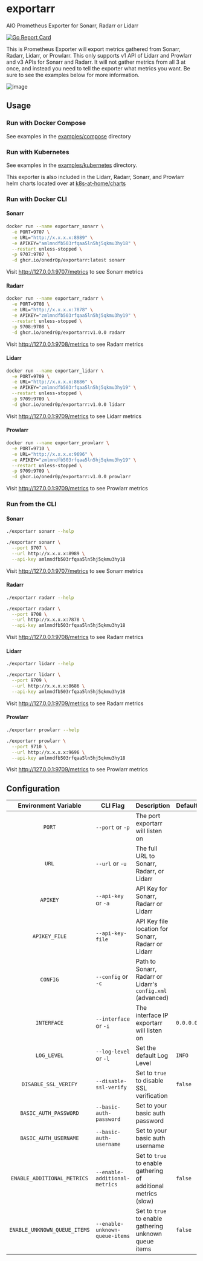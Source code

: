# exportarr

AIO Prometheus Exporter for Sonarr, Radarr or Lidarr

[![Go Report Card](https://goreportcard.com/badge/github.com/onedr0p/exportarr)](https://goreportcard.com/report/github.com/onedr0p/exportarr)

This is Prometheus Exporter will export metrics gathered from Sonarr,
Radarr, Lidarr, or Prowlarr. This only supports v1 API of Lidarr and Prowlarr
and v3 APIs for Sonarr and Radarr. It will not gather metrics from all 3 at once,
and instead you need to tell the exporter what metrics you want. Be sure
to see the examples below for more information.

![image](https://user-images.githubusercontent.com/213795/111993814-6fa68b80-8aed-11eb-85ae-3e5a0851923c.png)

## Usage

### Run with Docker Compose

See examples in the [examples/compose](./examples/compose/) directory

### Run with Kubernetes

See examples in the [examples/kubernetes](./examples/kubernetes/)
directory.

This exporter is also included in the Lidarr, Radarr, Sonarr, and Prowlarr helm
charts located over at
[k8s-at-home/charts](https://github.com/k8s-at-home/charts)

### Run with Docker CLI

#### Sonarr
```bash
docker run --name exportarr_sonarr \
  -e PORT=9707 \
  -e URL="http://x.x.x.x:8989" \
  -e APIKEY="amlmndfb503rfqaa5ln5hj5qkmu3hy18" \
  --restart unless-stopped \
  -p 9707:9707 \
  -d ghcr.io/onedr0p/exportarr:latest sonarr
```

Visit http://127.0.0.1:9707/metrics to see Sonarr metrics

#### Radarr

```bash
docker run --name exportarr_radarr \
  -e PORT=9708 \
  -e URL="http://x.x.x.x:7878" \
  -e APIKEY="zmlmndfb503rfqaa5ln5hj5qkmu3hy19" \
  --restart unless-stopped \
  -p 9708:9708 \
  -d ghcr.io/onedr0p/exportarr:v1.0.0 radarr
```

Visit http://127.0.0.1:9708/metrics to see Radarr metrics

#### Lidarr

```bash
docker run --name exportarr_lidarr \
  -e PORT=9709 \
  -e URL="http://x.x.x.x:8686" \
  -e APIKEY="zmlmndfb503rfqaa5ln5hj5qkmu3hy19" \
  --restart unless-stopped \
  -p 9709:9709 \
  -d ghcr.io/onedr0p/exportarr:v1.0.0 lidarr
```

Visit http://127.0.0.1:9709/metrics to see Lidarr metrics

#### Prowlarr

```bash
docker run --name exportarr_prowlarr \
  -e PORT=9710 \
  -e URL="http://x.x.x.x:9696" \
  -e APIKEY="zmlmndfb503rfqaa5ln5hj5qkmu3hy19" \
  --restart unless-stopped \
  -p 9709:9709 \
  -d ghcr.io/onedr0p/exportarr:v1.0.0 prowlarr
```

Visit http://127.0.0.1:9709/metrics to see Prowlarr metrics

### Run from the CLI

#### Sonarr

```sh
./exportarr sonarr --help

./exportarr sonarr \
  --port 9707 \
  --url http://x.x.x.x:8989 \
  --api-key amlmndfb503rfqaa5ln5hj5qkmu3hy18
```

Visit http://127.0.0.1:9707/metrics to see Sonarr metrics

#### Radarr

```sh
./exportarr radarr --help

./exportarr radarr \
  --port 9708 \
  --url http://x.x.x.x:7878 \
  --api-key amlmndfb503rfqaa5ln5hj5qkmu3hy18
```

Visit http://127.0.0.1:9708/metrics to see Radarr metrics

#### Lidarr

```sh
./exportarr lidarr --help

./exportarr lidarr \
  --port 9709 \
  --url http://x.x.x.x:8686 \
  --api-key amlmndfb503rfqaa5ln5hj5qkmu3hy18
```

Visit http://127.0.0.1:9709/metrics to see Radarr metrics

#### Prowlarr

```sh
./exportarr prowlarr --help

./exportarr prowlarr \
  --port 9710 \
  --url http://x.x.x.x:9696 \
  --api-key amlmndfb503rfqaa5ln5hj5qkmu3hy18
```

Visit http://127.0.0.1:9709/metrics to see Prowlarr metrics

## Configuration

| Environment Variable         | CLI Flag                       | Description                                                    | Default   | Required |
|:----------------------------:|--------------------------------|----------------------------------------------------------------|-----------|:--------:|
| `PORT`                       | `--port` or `-p`               | The port exportarr will listen on                              |           | ✅       |
| `URL`                        | `--url` or `-u`                | The full URL to Sonarr, Radarr, or Lidarr                      |           | ✅       |
| `APIKEY`                     | `--api-key` or `-a`            | API Key for Sonarr, Radarr or Lidarr                           |           | ❌       |
| `APIKEY_FILE`                | `--api-key-file`               | API Key file location for Sonarr, Radarr or Lidarr             |           | ❌       |
| `CONFIG`                     | `--config` or `-c`             | Path to Sonarr, Radarr or Lidarr's `config.xml` (advanced)     |           | ❌       |
| `INTERFACE`                  | `--interface` or `-i`          | The interface IP exportarr will listen on                      | `0.0.0.0` | ❌       |
| `LOG_LEVEL`                  | `--log-level` or `-l`          | Set the default Log Level                                      | `INFO`    | ❌       |
| `DISABLE_SSL_VERIFY`         | `--disable-ssl-verify`         | Set to `true` to disable SSL verification                      | `false`   | ❌       |
| `BASIC_AUTH_PASSWORD`        | `--basic-auth-password`        | Set to your basic auth password                                |           | ❌       |
| `BASIC_AUTH_USERNAME`        | `--basic-auth-username`        | Set to your basic auth username                                |           | ❌       |
| `ENABLE_ADDITIONAL_METRICS`  | `--enable-additional-metrics`  | Set to `true` to enable gathering of additional metrics (slow) | `false`   | ❌       |
| `ENABLE_UNKNOWN_QUEUE_ITEMS` | `--enable-unknown-queue-items` | Set to `true` to enable gathering unknown queue items          | `false`   | ❌       |
